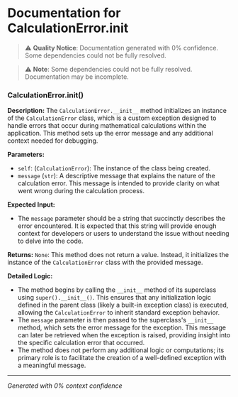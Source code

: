 # Documentation for CalculationError.__init__

> ⚠️ **Quality Notice**: Documentation generated with 0% confidence. Some dependencies could not be fully resolved.


> ⚠️ **Note**: Some dependencies could not be fully resolved. Documentation may be incomplete.
### CalculationError.__init__()

**Description:**
The `CalculationError.__init__` method initializes an instance of the `CalculationError` class, which is a custom exception designed to handle errors that occur during mathematical calculations within the application. This method sets up the error message and any additional context needed for debugging.

**Parameters:**
- `self`: (`CalculationError`): The instance of the class being created.
- `message` (`str`): A descriptive message that explains the nature of the calculation error. This message is intended to provide clarity on what went wrong during the calculation process.

**Expected Input:**
- The `message` parameter should be a string that succinctly describes the error encountered. It is expected that this string will provide enough context for developers or users to understand the issue without needing to delve into the code.

**Returns:**
`None`: This method does not return a value. Instead, it initializes the instance of the `CalculationError` class with the provided message.

**Detailed Logic:**
- The method begins by calling the `__init__` method of its superclass using `super().__init__()`. This ensures that any initialization logic defined in the parent class (likely a built-in exception class) is executed, allowing the `CalculationError` to inherit standard exception behavior.
- The `message` parameter is then passed to the superclass's `__init__` method, which sets the error message for the exception. This message can later be retrieved when the exception is raised, providing insight into the specific calculation error that occurred.
- The method does not perform any additional logic or computations; its primary role is to facilitate the creation of a well-defined exception with a meaningful message.

---
*Generated with 0% context confidence*

